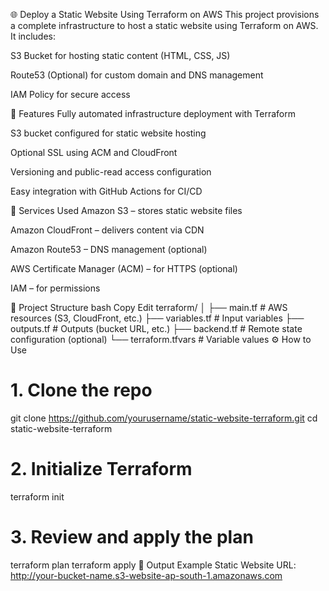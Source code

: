 🌐 Deploy a Static Website Using Terraform on AWS
This project provisions a complete infrastructure to host a static website using Terraform on AWS. It includes:

S3 Bucket for hosting static content (HTML, CSS, JS)

Route53 (Optional) for custom domain and DNS management

IAM Policy for secure access

🚀 Features
Fully automated infrastructure deployment with Terraform

S3 bucket configured for static website hosting

Optional SSL using ACM and CloudFront

Versioning and public-read access configuration

Easy integration with GitHub Actions for CI/CD

🧱 Services Used
Amazon S3 – stores static website files

Amazon CloudFront – delivers content via CDN

Amazon Route53 – DNS management (optional)

AWS Certificate Manager (ACM) – for HTTPS (optional)

IAM – for permissions

📁 Project Structure
bash
Copy
Edit
terraform/
│
├── main.tf             # AWS resources (S3, CloudFront, etc.)
├── variables.tf        # Input variables
├── outputs.tf          # Outputs (bucket URL, etc.)
├── backend.tf          # Remote state configuration (optional)
└── terraform.tfvars    # Variable values
⚙️ How to Use

# 1. Clone the repo
git clone https://github.com/yourusername/static-website-terraform.git
cd static-website-terraform

# 2. Initialize Terraform
terraform init

# 3. Review and apply the plan
terraform plan
terraform apply
📸 Output Example
Static Website URL: http://your-bucket-name.s3-website-ap-south-1.amazonaws.com

